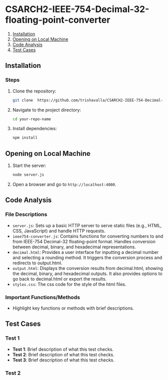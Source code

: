 # CSARCH2-IEEE-754-Decimal-32-floating-point-converter

1. [Installation](#installation)
2. [Opening on Local Machine](#opening-on-local-machine)
3. [Code Analysis](#code-analysis)
4. [Test Cases](#test-cases)

## Installation

### Steps
1. Clone the repository:
    ```bash
    git clone  https://github.com/trishavalla/CSARCH2-IEEE-754-Decimal-32-floating-point-converter.git
    ```
2. Navigate to the project directory:
    ```bash
    cd your-repo-name
    ```
3. Install dependencies:
    ```bash
    npm install
    ```
    
## Opening on Local Machine

1. Start the server:
    ```bash
    node server.js
    ```
2. Open a browser and go to `http://localhost:4000`.

## Code Analysis

### File Descriptions
- `server.js`: Sets up a basic HTTP server to serve static files (e.g., HTML, CSS, JavaScript) and handle HTTP requests.
- `ieee754-converter.js`: Contains functions for converting numbers to and from IEEE-754 Decimal-32 floating-point format. Handles conversion between decimal, binary, and hexadecimal representations.
- `decimal.html`: Provides a user interface for inputting a decimal number and selecting a rounding method. It triggers the conversion process and redirects to output.html.
- `output.html`: Displays the conversion results from decimal.html, showing the decimal, binary, and hexadecimal outputs. It also provides options to go back to decimal.html or export the results.
- `styles.css`: The css code for the style of the html files.

### Important Functions/Methods
- Highlight key functions or methods with brief descriptions.


## Test Cases

### Test 1
- **Test 1**: Brief description of what this test checks.
- **Test 2**: Brief description of what this test checks.
- **Test 3**: Brief description of what this test checks.

### Test 2

